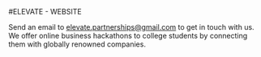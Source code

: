 #ELEVATE - WEBSITE

Send an email to elevate.partnerships@gmail.com to get in touch with us.
We offer online business hackathons to college students by connecting them with globally renowned companies.
